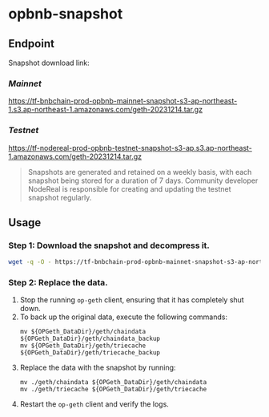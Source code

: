 # opbnb-snapshot

## Endpoint

Snapshot download link:
### *Mainnet*
https://tf-bnbchain-prod-opbnb-mainnet-snapshot-s3-ap-northeast-1.s3.ap-northeast-1.amazonaws.com/geth-20231214.tar.gz

### *Testnet*
https://tf-nodereal-prod-opbnb-testnet-snapshot-s3-ap.s3.ap-northeast-1.amazonaws.com/geth-20231214.tar.gz


> Snapshots are generated and retained on a weekly basis, with each snapshot being stored for a duration of 7 days. Community developer NodeReal is responsible for creating and updating the testnet snapshot regularly.

## Usage

### Step 1: Download the snapshot and decompress it.

```bash
wget -q -O - https://tf-bnbchain-prod-opbnb-mainnet-snapshot-s3-ap-northeast-1.s3.ap-northeast-1.amazonaws.com/geth-20231012.tar.gz | tar -xvf -
```

### Step 2: Replace the data.

1. Stop the running `op-geth` client, ensuring that it has completely shut down.
2. To back up the original data, execute the following commands:
    ```
    mv ${OPGeth_DataDir}/geth/chaindata ${OPGeth_DataDir}/geth/chaindata_backup
    mv ${OPGeth_DataDir}/geth/triecache ${OPGeth_DataDir}/geth/triecache_backup
    ```
3. Replace the data with the snapshot by running:
    ```
    mv ./geth/chaindata ${OPGeth_DataDir}/geth/chaindata
    mv ./geth/triecache ${OPGeth_DataDir}/geth/triecache
    ```
4. Restart the `op-geth` client and verify the logs.
